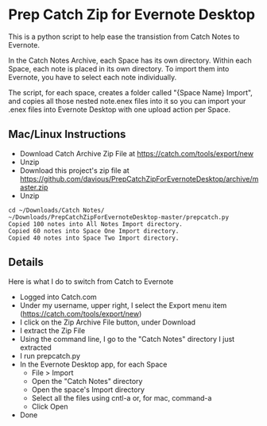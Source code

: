 # Prep Catch Zip for Evernote Desktop

This is a python script to help ease the transistion from Catch Notes to Evernote.

In the Catch Notes Archive, each Space has its own directory. Within each Space, each note is placed in its own directory. To import them into Evernote, you have to select each note individually.
  
The script, for each space, creates a folder called "{Space Name} Import", and copies all those nested note.enex files into it so you can import your .enex files into Evernote Desktop with one upload action per Space. 

## Mac/Linux Instructions

* Download Catch Archive Zip File at https://catch.com/tools/export/new
* Unzip
* Download this project's zip file at https://github.com/davious/PrepCatchZipForEvernoteDesktop/archive/master.zip
* Unzip

```
cd ~/Downloads/Catch Notes/
~/Downloads/PrepCatchZipForEvernoteDesktop-master/prepcatch.py
Copied 100 notes into All Notes Import directory.
Copied 60 notes into Space One Import directory.
Copied 40 notes into Space Two Import directory.
```

## Details

Here is what I do to switch from Catch to Evernote
 
* Logged into Catch.com
* Under my username, upper right, I select the Export menu item (https://catch.com/tools/export/new)
* I click on the Zip Archive File button, under Download
* I extract the Zip File
* Using the command line, I go to the "Catch Notes" directory I just extracted
* I run prepcatch.py
* In the Evernote Desktop app, for each Space
    * File > Import
    * Open the "Catch Notes" directory
    * Open the space's Import directory
    * Select all the files using cntl-a or, for mac, command-a
    * Click Open
* Done

